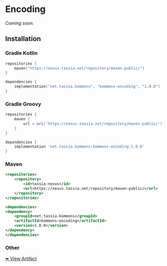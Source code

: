 # Encoding

*Coming soon.*





## Installation

### Gradle Kotlin

```kotlin
repositories {
    maven("https://nexus.tassia.net/repository/maven-public/")
}

dependencies {
    implementation("net.tassia.kommons", "kommons-encoding", "1.0.0")
}
```

### Gradle Groovy

```groovy
repositories {
    maven {
        url = uri('https://nexus.tassia.net/repository/maven-public/')
    }
}

dependencies {
    implementation 'net.tassia.kommons:kommons-encoding:1.0.0'
}
```

### Maven

```xml
<repositories>
    <repository>
        <id>tassia-nexus</id>
        <url>https://nexus.tassia.net/repository/maven-public/</url>
    </repository>
</repositories>

<dependencies>
<dependency>
    <groupId>net.tassia.kommons</groupId>
    <artifactId>kommons-encoding</artifactId>
    <version>1.0.0</version>
</dependency>
</dependencies>
```

### Other

[➥ View Artifact](https://nexus.tassia.net/#browse/browse:maven-public:net/tassia/kommons/kommons-encoding/1.0.0)
